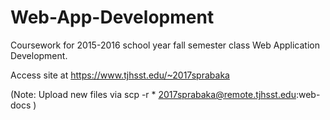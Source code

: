 # Web-App-Development
Coursework for 2015-2016 school year fall semester class Web Application Development. 

Access site at https://www.tjhsst.edu/~2017sprabaka

(Note: Upload new files via scp -r * 2017sprabaka@remote.tjhsst.edu:web-docs )
